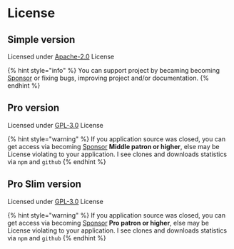 # License

## Simple version

Licensed under [Apache-2.0](https://github.com/nanoexpress/nanoexpress/blob/master/LICENSE) License

{% hint style="info" %}
You can support project by becaming becoming [Sponsor](support/sponsors.md) or fixing bugs, improving project and/or documentation.
{% endhint %}

## Pro version

Licensed under [GPL-3.0](https://github.com/nanoexpress/pro/blob/master/LICENSE) License

{% hint style="warning" %}
If you application source was closed, you can get access via becoming [Sponsor](support/sponsors.md) **Middle patron or higher**, else may be License violating to your application. I see clones and downloads statistics via `npm` and `github`
{% endhint %}

## Pro Slim version

Licensed under [GPL-3.0](https://github.com/nanoexpress/pro-slim/blob/master/LICENSE) License

{% hint style="warning" %}
If you application source was closed, you can get access via becoming [Sponsor](support/sponsors.md) **Pro patron or higher**, else may be License violating to your application. I see clones and downloads statistics via `npm` and `github`
{% endhint %}


